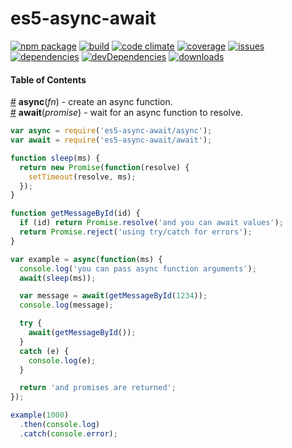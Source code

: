 # es5-async-await
[![npm package](https://badge.fury.io/js/es5-async-await.svg)](http://badge.fury.io/js/es5-async-await)
[![build](https://travis-ci.org/bakerface/es5-async-await.svg?branch=master)](https://travis-ci.org/bakerface/es5-async-await)
[![code climate](https://codeclimate.com/github/bakerface/es5-async-await/badges/gpa.svg)](https://codeclimate.com/github/bakerface/es5-async-await)
[![coverage](https://codeclimate.com/github/bakerface/es5-async-await/badges/coverage.svg)](https://codeclimate.com/github/bakerface/es5-async-await/coverage)
[![issues](https://img.shields.io/github/issues/bakerface/es5-async-await.svg)](https://github.com/bakerface/es5-async-await/issues)
[![dependencies](https://david-dm.org/bakerface/es5-async-await.svg)](https://david-dm.org/bakerface/es5-async-await)
[![devDependencies](https://david-dm.org/bakerface/es5-async-await/dev-status.svg)](https://david-dm.org/bakerface/es5-async-await#info=devDependencies)
[![downloads](http://img.shields.io/npm/dm/es5-async-await.svg)](https://www.npmjs.com/package/es5-async-await)

#### Table of Contents
[#](#) **async**(*fn*) - create an async function.
<br>
[#](#) **await**(*promise*) - wait for an async function to resolve.

``` javascript
var async = require('es5-async-await/async');
var await = require('es5-async-await/await');

function sleep(ms) {
  return new Promise(function(resolve) {
    setTimeout(resolve, ms);
  });
}

function getMessageById(id) {
  if (id) return Promise.resolve('and you can await values');
  return Promise.reject('using try/catch for errors');
}

var example = async(function(ms) {
  console.log('you can pass async function arguments');
  await(sleep(ms));

  var message = await(getMessageById(1234));
  console.log(message);

  try {
    await(getMessageById());
  }
  catch (e) {
    console.log(e);
  }

  return 'and promises are returned';
});

example(1000)
  .then(console.log)
  .catch(console.error);
```
